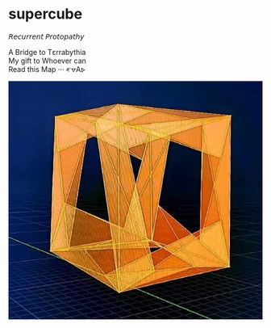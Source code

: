# supercube
𝘙𝘦𝘤𝘶𝘳𝘳𝘦𝘯𝘵 𝘗𝘳𝘰𝘵𝘰𝘱𝘢𝘵𝘩𝘺

A Bridge to Tεrrabythia  <br>
My gift to Whoever can <br>
Read this Map ··· 𐤀⦡A⦠  <br>


![](supercube.jpg)

